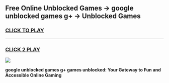 
## Free Online Unblocked Games → google unblocked games g+ → Unblocked Games
<h3>
<a href="https://premium.freeplayer.one?title=google_unblocked_games_g+&ref=21F">CLICK TO PLAY</a></h3>
<hr>

<h3>
<a href="https://premium.freeplayer.one?title=google_unblocked_games_g+&ref=21F">CLICK 2 PLAY</a>
  
</h3>

<a href="https://premium.freeplayer.one?title=google_unblocked_games_g+&ref=21F/"><img src="https://clearcache.store/games.png"></a>


**google unblocked games g+ games unblocked: Your Gateway to Fun and Accessible Online Gaming**
